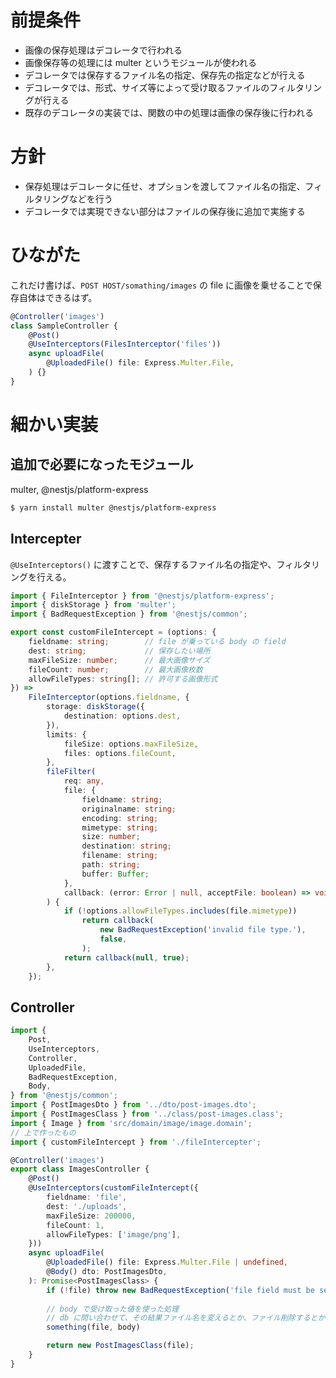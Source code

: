 # 前提条件

- 画像の保存処理はデコレータで行われる
- 画像保存等の処理には multer というモジュールが使われる
- デコレータでは保存するファイル名の指定、保存先の指定などが行える
- デコレータでは、形式、サイズ等によって受け取るファイルのフィルタリングが行える
- 既存のデコレータの実装では、関数の中の処理は画像の保存後に行われる

# 方針

- 保存処理はデコレータに任せ、オプションを渡してファイル名の指定、フィルタリングなどを行う
- デコレータでは実現できない部分はファイルの保存後に追加で実施する

# ひながた

これだけ書けば、`POST HOST/somathing/images` の file に画像を乗せることで保存自体はできるはず。

```ts
@Controller('images')
class SampleController {
    @Post()
    @UseInterceptors(FilesInterceptor('files'))
    async uploadFile(
        @UploadedFile() file: Express.Multer.File,
    ) {}
}
```

# 細かい実装

## 追加で必要になったモジュール

multer, @nestjs/platform-express

```bash
$ yarn install multer @nestjs/platform-express
```

## Intercepter

`@UseInterceptors()` に渡すことで、保存するファイル名の指定や、フィルタリングを行える。

```ts
import { FileInterceptor } from '@nestjs/platform-express';
import { diskStorage } from 'multer';
import { BadRequestException } from '@nestjs/common';

export const customFileIntercept = (options: {
    fieldname: string;        // file が乗っている body の field
    dest: string;             // 保存したい場所
    maxFileSize: number;      // 最大画像サイズ
    fileCount: number;        // 最大画像枚数
    allowFileTypes: string[]; // 許可する画像形式
}) =>
    FileInterceptor(options.fieldname, {
        storage: diskStorage({
            destination: options.dest,
        }),
        limits: {
            fileSize: options.maxFileSize,
            files: options.fileCount,
        },
        fileFilter(
            req: any,
            file: {
                fieldname: string;
                originalname: string;
                encoding: string;
                mimetype: string;
                size: number;
                destination: string;
                filename: string;
                path: string;
                buffer: Buffer;
            },
            callback: (error: Error | null, acceptFile: boolean) => void,
        ) {
            if (!options.allowFileTypes.includes(file.mimetype))
                return callback(
                    new BadRequestException('invalid file type.'),
                    false,
                );
            return callback(null, true);
        },
    });
```

## Controller

```ts
import {
    Post,
    UseInterceptors,
    Controller,
    UploadedFile,
    BadRequestException,
    Body,
} from '@nestjs/common';
import { PostImagesDto } from '../dto/post-images.dto';
import { PostImagesClass } from '../class/post-images.class';
import { Image } from 'src/domain/image/image.domain';
// 上で作ったもの
import { customFileIntercept } from './fileIntercepter';

@Controller('images')
export class ImagesController {
    @Post()
    @UseInterceptors(customFileIntercept({
        fieldname: 'file',
        dest: './uploads',
        maxFileSize: 200000,
        fileCount: 1,
        allowFileTypes: ['image/png'],
    }))
    async uploadFile(
        @UploadedFile() file: Express.Multer.File | undefined,
        @Body() dto: PostImagesDto,
    ): Promise<PostImagesClass> {
        if (!file) throw new BadRequestException('file field must be set.');
        
        // body で受け取った値を使った処理
        // db に問い合わせて、その結果ファイル名を変えるとか、ファイル削除するとか
        something(file, body)

        return new PostImagesClass(file);
    }
}
```
